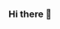 ### Hi there 👋

<!--
**joaozin11/joaozin11** is a ✨ _special_ ✨ repository because its `README.md` (this file) appears on your GitHub profile.

## Olá, sou João Alberto, estudadente e iniciante em informática e TI.

Um pouco sobre mim:

- 👨‍💻 Estudadente de técnico em informática - Ulbra CSL
- 👨‍🎓 Terceiro Ano do ensino médio - Ulbra CSL
- 📱 Aprendendo Programação Mobile
- 🌎 Idiomas: Inglês fluente e iniciante em mandarim
- 🧐 Preferências em informática: Computação gráfica, programção web e banco de dados
- 🤓 Hobbies e assuntos favoritos: Tecnologia, matemática, humanas, artes, games e leitura
- 😄 Pronomes: Ele/dele
- 📧 E-Mail: joaoalbertosilvamartins@gmail.com

[![Anurag's GitHub stats](https://github-readme-stats.vercel.app/api?username=joaozin11&show_icons=true&theme=synthwave)](https://github.com/anuraghazra/github-readme-stats)

<div style="display: inline_block"> <br>
  <img align="center" alt="HTML" height="30" width="40" src="https://raw.githubusercontent.com/devicons/devicon/master/icons/html5/html5-original.svg">
  <img align="center" alt="CSS" height="30" width="40" src="https://raw.githubusercontent.com/devicons/devicon/master/icons/css3/css3-original.svg">
  <img align="center" alt="Java" height="30" width="40" src="https://img.shields.io/badge/Java-ED8B00?style=for-the-badge&logo=openjdk&logoColor=white">
</div>
<div> 
  <a href="https://instagram.com/rafaballerini" target="_blank"><img src="https://instagram.com/joaoalberto_2603?igshid=YTQwZjQ0NmI0OA==style=for-the-badge&logo=instagram&logoColor=white" target="_blank"></a>
 <a href = "mailto:contatorafaballerini@gmail.com"><img src="https://img.shields.io/badge/-Gmail-%23333?style=for-the-badge&logo=gmail&logoColor=white" target="_blank"></a> 
</div>
